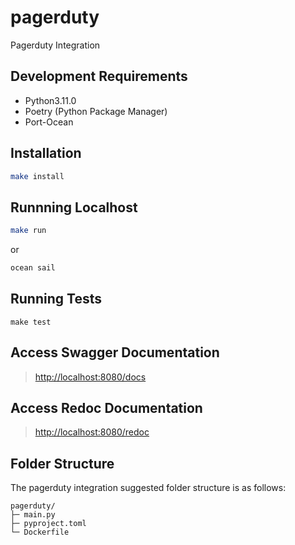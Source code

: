 # pagerduty

Pagerduty Integration

## Development Requirements

- Python3.11.0
- Poetry (Python Package Manager)
- Port-Ocean

## Installation

```sh
make install
```

## Runnning Localhost
```sh
make run
```
or
```sh
ocean sail
```

## Running Tests

`make test`

## Access Swagger Documentation

> <http://localhost:8080/docs>

## Access Redoc Documentation

> <http://localhost:8080/redoc>


## Folder Structure
The pagerduty integration suggested folder structure is as follows:

```
pagerduty/
├─ main.py
├─ pyproject.toml
└─ Dockerfile
```